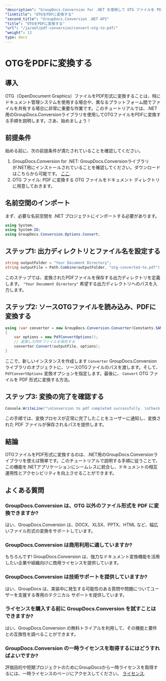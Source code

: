 ```yaml
---
"description": "GroupDocs.Conversion for .NET を使用して OTG ファイルを PDF に変換する方法を学びましょう。プロジェクトにシンプルかつ効率的にシームレスに統合できます。"
"linktitle": "OTGをPDFに変換する"
"second_title": "GroupDocs.Conversion .NET API"
"title": "OTGをPDFに変換する"
"url": "/ja/net/pdf-conversion/convert-otg-to-pdf/"
"weight": 13
type: docs
---
```

# OTGをPDFに変換する

## 導入
OTG（OpenDocument Graphics）ファイルをPDF形式に変換することは、特にドキュメント管理システムを使用する場合や、異なるプラットフォーム間でファイルを共有する場合に非常に重要な作業です。このチュートリアルでは、.NET用のGroupDocs.Conversionライブラリを使用してOTGファイルをPDFに変換する手順を説明します。さあ、始めましょう！
## 前提条件
始める前に、次の前提条件が満たされていることを確認してください。
1. GroupDocs.Conversion for .NET: GroupDocs.Conversionライブラリが.NET用にインストールされていることを確認してください。ダウンロードはこちらから可能です。 [ここ](https://releases。groupdocs.com/conversion/net/).
2. OTG ファイル: PDF に変換する OTG ファイルをドキュメント ディレクトリに用意しておきます。

## 名前空間のインポート
まず、必要な名前空間を .NET プロジェクトにインポートする必要があります。 
```csharp
using System;
using System.IO;
using GroupDocs.Conversion.Options.Convert;
```
## ステップ1: 出力ディレクトリとファイル名を設定する
```csharp
string outputFolder = "Your Document Directory";
string outputFile = Path.Combine(outputFolder, "otg-converted-to.pdf");
```
このステップでは、変換されたPDFファイルを保存する出力ディレクトリを定義します。 `"Your Document Directory"` 希望する出力ディレクトリへのパスを入力します。
## ステップ2: ソースOTGファイルを読み込み、PDFに変換する
```csharp
using (var converter = new GroupDocs.Conversion.Converter(Constants.SAMPLE_OTG))
{
    var options = new PdfConvertOptions();
    // 変換したPDFファイルを保存する
    converter.Convert(outputFile, options);
}
```
ここで、新しいインスタンスを作成します `Converter` GroupDocs.Conversionライブラリのオブジェクトに、ソースOTGファイルのパスを渡します。そして、 `PdfConvertOptions` 変換オプションを指定します。最後に、 `Convert` OTG ファイルを PDF 形式に変換する方法。
## ステップ3: 変換の完了を確認する
```csharp
Console.WriteLine("\nConversion to pdf completed successfully. \nCheck output in {0}", outputFolder);
```
この手順では、変換プロセスが正常に完了したことをユーザーに通知し、変換された PDF ファイルが保存されるパスを提供します。

## 結論
OTGファイルをPDF形式に変換するのは、.NET用のGroupDocs.Conversionライブラリを使えば簡単です。このチュートリアルで説明する手順に従うことで、この機能を.NETアプリケーションにシームレスに統合し、ドキュメントの相互運用性とアクセシビリティを向上させることができます。
## よくある質問
### GroupDocs.Conversion は、OTG 以外のファイル形式を PDF に変換できますか?
はい、GroupDocs.Conversion は、DOCX、XLSX、PPTX、HTML など、幅広いファイル形式の変換をサポートしています。
### GroupDocs.Conversion は商用利用に適していますか?
もちろんです! GroupDocs.Conversion は、強力なドキュメント変換機能を活用したい企業や組織向けに商用ライセンスを提供しています。
### GroupDocs.Conversion は技術サポートを提供していますか?
はい、GroupDocs は、実装中に発生する可能性のある質問や問題についてユーザーを支援する専用のテクニカル サポートを提供しています。
### ライセンスを購入する前に GroupDocs.Conversion を試すことはできますか?
はい、GroupDocs.Conversion の無料トライアルを利用して、その機能と要件との互換性を調べることができます。
### GroupDocs.Conversion の一時ライセンスを取得するにはどうすればよいですか?
評価目的や短期プロジェクトのためにGroupDocsから一時ライセンスを取得するには、一時ライセンスのページにアクセスしてください。 [ライセンス](https://purchase。groupdocs.com/temporary-license/).